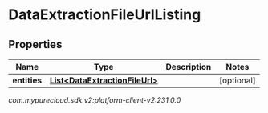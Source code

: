 # DataExtractionFileUrlListing


## Properties

| Name | Type | Description | Notes |
| ------------ | ------------- | ------------- | ------------- |
| **entities** | [**List&lt;DataExtractionFileUrl&gt;**](DataExtractionFileUrl) |  |  [optional] |




_com.mypurecloud.sdk.v2:platform-client-v2:231.0.0_
